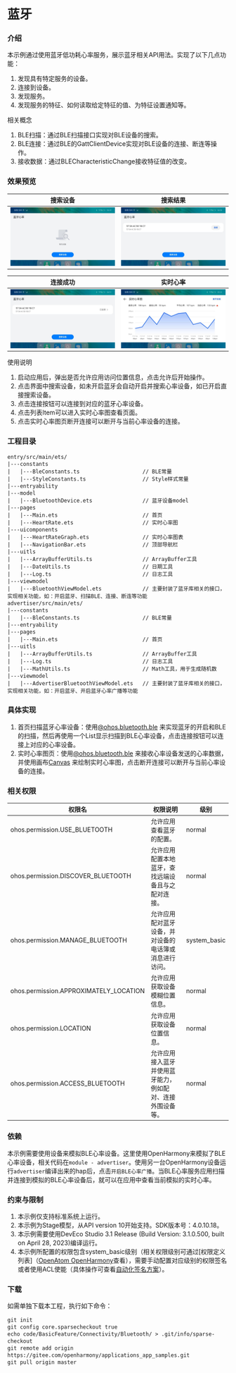 # 蓝牙

### 介绍

本示例通过使用蓝牙低功耗心率服务，展示蓝牙相关API用法。实现了以下几点功能：

1. 发现具有特定服务的设备。
2. 连接到设备。
3. 发现服务。
4. 发现服务的特征、如何读取给定特征的值、为特征设置通知等。

相关概念

1. BLE扫描：通过BLE扫描接口实现对BLE设备的搜索。
2. BLE连接：通过BLE的GattClientDevice实现对BLE设备的连接、断连等操作。
3. 接收数据：通过BLECharacteristicChange接收特征值的改变。

### 效果预览

| 搜索设备 | 搜索结果 |
| ---- | ---- |
| ![search_ble](screenshots/search_ble.jpeg) | ![search_ble_result](screenshots/search_ble_result.jpeg) |

| 连接成功 | 实时心率 |
| ---- | ---- |
| ![connect_suc](screenshots/connect_suc.jpeg) | ![heart_rate](screenshots/heart_rate.jpeg) |

使用说明

1. 启动应用后，弹出是否允许应用访问位置信息，点击允许后开始操作。
2. 点击界面中搜索设备，如未开启蓝牙会自动开启并搜索心率设备，如已开启直接搜索设备。
3. 点击连接按钮可以连接到对应的蓝牙心率设备。
4. 点击列表Item可以进入实时心率图查看页面。
5. 点击实时心率图页断开连接可以断开与当前心率设备的连接。

### 工程目录

```
entry/src/main/ets/
|---constants
|   |---BleConstants.ts                    // BLE常量
|   |---StyleConstants.ts                  // Style样式常量
|---entryability
|---model
|   |---BluetoothDevice.ets                // 蓝牙设备model
|---pages
|   |---Main.ets                           // 首页
|   |---HeartRate.ets                      // 实时心率图
|---uicomponents
|   |---HeartRateGraph.ets                 // 实时心率图表
|   |---NavigationBar.ets                  // 顶部导航栏
|---uitls
|   |---ArrayBufferUtils.ts                // ArrayBuffer工具
|   |---DateUtils.ts                       // 日期工具
|   |---Log.ts                             // 日志工具
|---viewmodel
|   |---BluetoothViewModel.ets             // 主要封装了蓝牙库相关的接口，实现相关功能，如：开启蓝牙、扫描BLE、连接、断连等功能
advertiser/src/main/ets/
|---constants
|   |---BleConstants.ts                    // BLE常量
|---entryability
|---pages
|   |---Main.ets                           // 首页
|---uitls
|   |---ArrayBufferUtils.ts                // ArrayBuffer工具
|   |---Log.ts                             // 日志工具
|   |---MathUtils.ts                       // Math工具，用于生成随机数
|---viewmodel
|   |---AdvertiserBluetoothViewModel.ets   // 主要封装了蓝牙库相关的接口，实现相关功能，如：开启蓝牙、开启蓝牙心率广播等功能
```

### 具体实现

1. 首页扫描蓝牙心率设备：使用[@ohos.bluetooth.ble](https://docs.openharmony.cn/pages/v4.1/zh-cn/application-dev/reference/apis-connectivity-kit/js-apis-bluetooth-ble.md) 来实现蓝牙的开启和BLE的扫描，然后再使用一个List显示扫描到BLE心率设备，点击连接按钮可以连接上对应的心率设备。
2. 实时心率图页：使用[@ohos.bluetooth.ble](https://docs.openharmony.cn/pages/v4.1/zh-cn/application-dev/reference/apis-connectivity-kit/js-apis-bluetooth-ble.md) 来接收心率设备发送的心率数据，并使用画布[Canvas](https://gitee.com/openharmony/docs/blob/master/zh-cn/application-dev/reference/apis-arkui/arkui-ts/ts-components-canvas-canvas.md) 来绘制实时心率图，点击断开连接可以断开与当前心率设备的连接。

### 相关权限

| 权限名                                 | 权限说明                                  | 级别         |
| -------------------------------------- | ------------------------------------- | ------------ |
| ohos.permission.USE_BLUETOOTH          | 允许应用查看蓝牙的配置。                          | normal       |
| ohos.permission.DISCOVER_BLUETOOTH     | 允许应用配置本地蓝牙，查找远端设备且与之配对连接。     | normal       |
| ohos.permission.MANAGE_BLUETOOTH       | 允许应用配对蓝牙设备，并对设备的电话簿或消息进行访问。 | system_basic |
| ohos.permission.APPROXIMATELY_LOCATION | 允许应用获取设备模糊位置信息。                       | normal       |
| ohos.permission.LOCATION               | 允许应用获取设备位置信息。                         | normal       |
| ohos.permission.ACCESS_BLUETOOTH       | 允许应用接入蓝牙并使用蓝牙能力，例如配对、连接外围设备等。         | normal       |

### 依赖

本示例需要使用设备来模拟BLE心率设备。这里使用OpenHarmony来模拟了BLE心率设备，相关代码在`module - advertiser`。使用另一台OpenHarmony设备运行`advertiser`编译出来的hap后，点击`开启BLE心率广播`。当BLE心率服务应用扫描并连接到模拟的BLE心率设备后，就可以在应用中查看当前模拟的实时心率。

### 约束与限制

1. 本示例仅支持标准系统上运行。
2. 本示例为Stage模型，从API version 10开始支持。SDK版本号：4.0.10.18。
3. 本示例需要使用DevEco Studio 3.1 Release (Build Version: 3.1.0.500, built on April 28, 2023)编译运行。
4. 本示例所配置的权限包含system_basic级别（相关权限级别可通过[权限定义列表]（[OpenAtom OpenHarmony](https://gitee.com/openharmony/docs/blob/master/zh-cn/application-dev/security/AccessToken/permissions-for-all.md)查看），需要手动配置对应级别的权限签名或者使用ACL使能（具体操作可查看[自动化签名方案](https://gitcode.com/openharmony/docs/blob/master/zh-cn/application-dev/security/hapsigntool-overview.md)）。

### 下载

如需单独下载本工程，执行如下命令：

```
git init
git config core.sparsecheckout true
echo code/BasicFeature/Connectivity/Bluetooth/ > .git/info/sparse-checkout
git remote add origin https://gitee.com/openharmony/applications_app_samples.git
git pull origin master
```